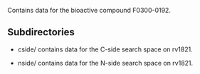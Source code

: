 Contains data for the bioactive compound F0300-0192.

## Subdirectories

- cside/ contains data for the C-side search space on rv1821.

- nside/ contains data for the N-side search space on rv1821.

